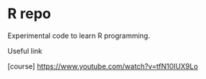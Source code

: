 # R repo

Experimental code to learn R programming.

Useful link 

[course] https://www.youtube.com/watch?v=tfN10IUX9Lo
